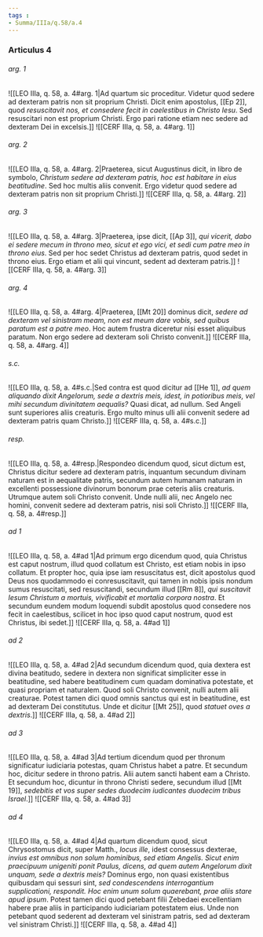 ```yaml
---
tags : 
- Summa/IIIa/q.58/a.4
---
```


### Articulus 4

###### arg. 1
![[LEO IIIa, q. 58, a. 4#arg. 1|Ad quartum sic proceditur. Videtur quod sedere ad dexteram patris non sit proprium Christi. Dicit enim apostolus, [[Ep 2]], quod *resuscitavit nos, et consedere fecit in caelestibus in Christo Iesu*. Sed resuscitari non est proprium Christi. Ergo pari ratione etiam nec sedere ad dexteram Dei in excelsis.]]
![[CERF IIIa, q. 58, a. 4#arg. 1]]

###### arg. 2
![[LEO IIIa, q. 58, a. 4#arg. 2|Praeterea, sicut Augustinus dicit, in libro de symbolo, *Christum sedere ad dexteram patris, hoc est habitare in eius beatitudine*. Sed hoc multis aliis convenit. Ergo videtur quod sedere ad dexteram patris non sit proprium Christi.]]
![[CERF IIIa, q. 58, a. 4#arg. 2]]

###### arg. 3
![[LEO IIIa, q. 58, a. 4#arg. 3|Praeterea, ipse dicit, [[Ap 3]], *qui vicerit, dabo ei sedere mecum in throno meo, sicut et ego vici, et sedi cum patre meo in throno eius*. Sed per hoc sedet Christus ad dexteram patris, quod sedet in throno eius. Ergo etiam et alii qui vincunt, sedent ad dexteram patris.]]
![[CERF IIIa, q. 58, a. 4#arg. 3]]

###### arg. 4
![[LEO IIIa, q. 58, a. 4#arg. 4|Praeterea, [[Mt 20]] dominus dicit, *sedere ad dexteram vel sinistram meam, non est meum dare vobis, sed quibus paratum est a patre meo*. Hoc autem frustra diceretur nisi esset aliquibus paratum. Non ergo sedere ad dexteram soli Christo convenit.]]
![[CERF IIIa, q. 58, a. 4#arg. 4]]

###### s.c.
![[LEO IIIa, q. 58, a. 4#s.c.|Sed contra est quod dicitur ad [[He 1]], *ad quem aliquando dixit Angelorum, sede a dextris meis, idest, in potioribus meis, vel mihi secundum divinitatem aequalis?* Quasi dicat, ad nullum. Sed Angeli sunt superiores aliis creaturis. Ergo multo minus ulli alii convenit sedere ad dexteram patris quam Christo.]]
![[CERF IIIa, q. 58, a. 4#s.c.]]

###### resp.
![[LEO IIIa, q. 58, a. 4#resp.|Respondeo dicendum quod, sicut dictum est, Christus dicitur sedere ad dexteram patris, inquantum secundum divinam naturam est in aequalitate patris, secundum autem humanam naturam in excellenti possessione divinorum bonorum prae ceteris aliis creaturis. Utrumque autem soli Christo convenit. Unde nulli alii, nec Angelo nec homini, convenit sedere ad dexteram patris, nisi soli Christo.]]
![[CERF IIIa, q. 58, a. 4#resp.]]

###### ad 1
![[LEO IIIa, q. 58, a. 4#ad 1|Ad primum ergo dicendum quod, quia Christus est caput nostrum, illud quod collatum est Christo, est etiam nobis in ipso collatum. Et propter hoc, quia ipse iam resuscitatus est, dicit apostolus quod Deus nos quodammodo ei conresuscitavit, qui tamen in nobis ipsis nondum sumus resuscitati, sed resuscitandi, secundum illud [[Rm 8]], *qui suscitavit Iesum Christum a mortuis, vivificabit et mortalia corpora nostra*. Et secundum eundem modum loquendi subdit apostolus quod consedere nos fecit in caelestibus, scilicet in hoc ipso quod caput nostrum, quod est Christus, ibi sedet.]]
![[CERF IIIa, q. 58, a. 4#ad 1]]

###### ad 2
![[LEO IIIa, q. 58, a. 4#ad 2|Ad secundum dicendum quod, quia dextera est divina beatitudo, sedere in dextera non significat simpliciter esse in beatitudine, sed habere beatitudinem cum quadam dominativa potestate, et quasi propriam et naturalem. Quod soli Christo convenit, nulli autem alii creaturae. Potest tamen dici quod omnis sanctus qui est in beatitudine, est ad dexteram Dei constitutus. Unde et dicitur [[Mt 25]], quod *statuet oves a dextris*.]]
![[CERF IIIa, q. 58, a. 4#ad 2]]

###### ad 3
![[LEO IIIa, q. 58, a. 4#ad 3|Ad tertium dicendum quod per thronum significatur iudiciaria potestas, quam Christus habet a patre. Et secundum hoc, dicitur sedere in throno patris. Alii autem sancti habent eam a Christo. Et secundum hoc, dicuntur in throno Christi sedere, secundum illud [[Mt 19]], *sedebitis et vos super sedes duodecim iudicantes duodecim tribus Israel*.]]
![[CERF IIIa, q. 58, a. 4#ad 3]]

###### ad 4
![[LEO IIIa, q. 58, a. 4#ad 4|Ad quartum dicendum quod, sicut Chrysostomus dicit, super Matth., *locus ille*, idest consessus dexterae, *invius est omnibus non solum hominibus, sed etiam Angelis. Sicut enim praecipuum unigeniti ponit Paulus, dicens, ad quem autem Angelorum dixit unquam, sede a dextris meis?* Dominus ergo, non quasi existentibus quibusdam qui sessuri sint, *sed condescendens interrogantium supplicationi, respondit. Hoc enim unum solum quaerebant, prae aliis stare apud ipsum*. Potest tamen dici quod petebant filii Zebedaei excellentiam habere prae aliis in participando iudiciariam potestatem eius. Unde non petebant quod sederent ad dexteram vel sinistram patris, sed ad dexteram vel sinistram Christi.]]
![[CERF IIIa, q. 58, a. 4#ad 4]]


